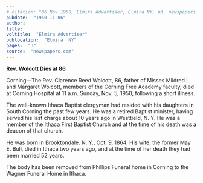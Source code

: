```yaml
---
# citation: "06 Nov 1950, Elmira Advertiser, Elmira NY, p3, newspapers.com."
pubdate:  "1950-11-06"
author: 
title: 
voltitle:  "Elmira Advertiser"
publocation:  "Elmira  NY"
pages:  "3"
source:  "newspapers.com"
---
```

**Rev. Wolcott Dies at 86** 

Corning—The Rev. Clarence Reed Wolcott, 86, father of Misses Mildred L. and Margaret Wolcott, members of the Corning Free Academy faculty, died at Corning Hospital at 11 a.m. Sunday, Nov. 5, 1950, following a short illness. 

The well-known Ithaca Baptist clergyman had resided with his daughters in South Corning the past few years. He was a retired Baptist minister, having served his last charge about 10 years ago in Westtield, N. Y. He was a member of the Ithaca First Baptist Church and at the time of his death was a deacon of that church.  

He was born in Brooktondale. N. Y., Oct. 9, 1864. His wife, the former May E. Bull, died in Ithaca two years ago, and at the time of her death they had been married 52 years. 

The body has been removed from Phillips Funeral home in Corning to the Wagner Funeral Home in Ithaca.

